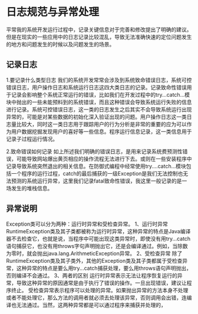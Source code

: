 # 日志规范与异常处理

平常我的系统开发运行过程中，记录关键信息对于完善和修改提出了明确的建议。但是在现实的一些应用中的日志记录比较混乱，导致无法准确快速的定位问题发生的地方和问题发生的时候以及问题发生的场景。

## 记录日志

1.要记录什么类型日志
我们的系统开发常常会涉及到系统致命错误日志，系统可控错误日志，用户操作日志和系统运行日志这四大类日志的记录。记录致命性错误用于记录会影响整个系统正常运行的错误，比如我们在开发过程中的try...catch...模块中抛出的一些未能预料到的系统错误，而且这种错误会导致系统运行失败的信息进行记录。系统可控错误日志，这一类的日志发生之后其实不会导致系统运行出现异常的，可能是对某些数据的初始化深入验证出现的问题。用户操作日志这一类日志量比较大，同时这一类日志用于跟踪用户的行为分析是非常的重要的应为可以作为用户数据挖掘发现用户的喜好等一些信息。程序运行信息记录，这一类信息用于记录子过程运行情况。

2.致命错误如何记录
如上所述我们明确的错误日志，是用来记录系统费预测性错误，可能导致网站爆出黄页相应的操作流程无法进行下去。或则在一些安装程序中记录导致系统突然退出的相关信息。在防御式编程中经常使用try....catch...模块包括一个程序的运行过程，catch的最后捕获的一级Exception是我们无法控制也无法预测的系统运行异常，这里我们记录fatal致命性错误，我这里一般记录的是一场发生的堆栈信息。


## 异常说明

Exception类可以分为两种：运行时异常和受检查异常。
1、运行时异常
RuntimeException类及其子类都被称为运行时异常，这种异常的特点是Java编译器不去检查它，也就是说，当程序中可能出现这类异常时，即使没有用try...catch语句捕获它，也没有用throws字句声明抛出它，还是会编译通过。例如，当除数为零时，就会抛出java.lang.ArithmeticException异常。
2、受检查异常
除了RuntimeException类及其子类外，其他的Exception类及其子类都属于受检查异常，这种异常的特点是要么用try...catch捕获处理，要么用throws语句声明抛出，否则编译不会通过。
3、两者的区别
运行时异常表示无法让程序恢复运行的异常，导致这种异常的原因通常是由于执行了错误的操作。一旦出现错误，建议让程序终止。
受检查异常表示程序可以处理的异常。如果抛出异常的方法本身不处理或者不能处理它，那么方法的调用者就必须去处理该异常，否则调用会出错，连编译也无法通过。当然，这两种异常都是可以通过程序来捕获并处理的，